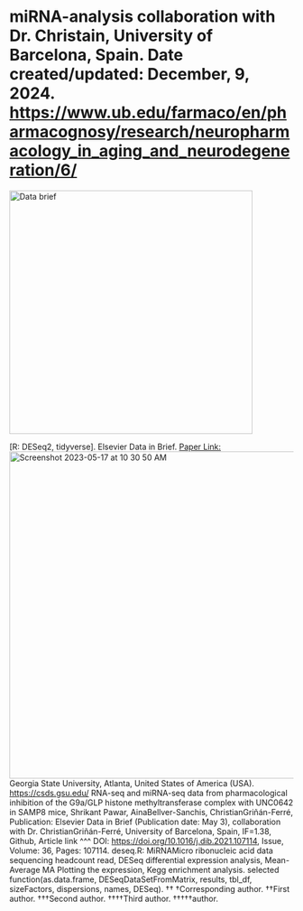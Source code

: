 # miRNA-analysis collaboration with Dr. Christain, University of Barcelona, Spain. Date created/updated: December, 9, 2024. https://www.ub.edu/farmaco/en/pharmacognosy/research/neuropharmacology_in_aging_and_neurodegeneration/6/
<img width="431" alt="Data brief" src="https://github.com/spawar2/miRNA-analysis/assets/25118302/516c18c6-2c87-45ec-9d7b-1293085a7bdd">

[R: DESeq2, tidyverse].
Elsevier Data in Brief. [Paper Link:](https://www.sciencedirect.com/science/article/pii/S235234092100398X)
<img width="579" alt="Screenshot 2023-05-17 at 10 30 50 AM" src="https://github.com/spawar2/miRNA-analysis/assets/25118302/acbc7f91-f3da-4286-a4d0-aed62e716285">
Georgia State University, Atlanta, United States of America (USA).
https://csds.gsu.edu/
RNA-seq and miRNA-seq data from pharmacological inhibition of the G9a/GLP histone methyltransferase complex with UNC0642 in SAMP8 mice, Shrikant Pawar, AinaBellver-Sanchis, ChristianGriñán-Ferré, Publication: Elsevier Data in Brief (Publication date: May 3), collaboration with Dr. ChristianGriñán-Ferré, University of Barcelona, Spain, IF=1.38, Github, Article link ^^^ DOI: https://doi.org/10.1016/j.dib.2021.107114, Issue, Volume: 36, Pages: 107114.
deseq.R: MiRNAMicro ribonucleic acid data sequencing headcount read, DESeq differential expression analysis, Mean-Average MA Plotting the expression, Kegg enrichment analysis.
selected function(as.data.frame, DESeqDataSetFromMatrix, results, tbl_df, sizeFactors, dispersions, names, DESeq).
††
†Corresponding author. ††First author. †††Second author. ††††Third author. †††††author.
